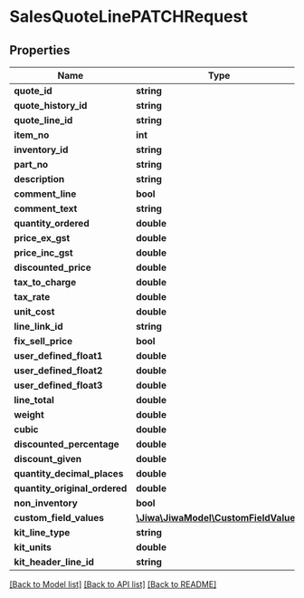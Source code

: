 # SalesQuoteLinePATCHRequest

## Properties
Name | Type | Description | Notes
------------ | ------------- | ------------- | -------------
**quote_id** | **string** |  | [optional] 
**quote_history_id** | **string** |  | [optional] 
**quote_line_id** | **string** |  | [optional] 
**item_no** | **int** |  | [optional] 
**inventory_id** | **string** |  | [optional] 
**part_no** | **string** |  | [optional] 
**description** | **string** |  | [optional] 
**comment_line** | **bool** |  | [optional] 
**comment_text** | **string** |  | [optional] 
**quantity_ordered** | **double** |  | [optional] 
**price_ex_gst** | **double** |  | [optional] 
**price_inc_gst** | **double** |  | [optional] 
**discounted_price** | **double** |  | [optional] 
**tax_to_charge** | **double** |  | [optional] 
**tax_rate** | **double** |  | [optional] 
**unit_cost** | **double** |  | [optional] 
**line_link_id** | **string** |  | [optional] 
**fix_sell_price** | **bool** |  | [optional] 
**user_defined_float1** | **double** |  | [optional] 
**user_defined_float2** | **double** |  | [optional] 
**user_defined_float3** | **double** |  | [optional] 
**line_total** | **double** |  | [optional] 
**weight** | **double** |  | [optional] 
**cubic** | **double** |  | [optional] 
**discounted_percentage** | **double** |  | [optional] 
**discount_given** | **double** |  | [optional] 
**quantity_decimal_places** | **double** |  | [optional] 
**quantity_original_ordered** | **double** |  | [optional] 
**non_inventory** | **bool** |  | [optional] 
**custom_field_values** | [**\Jiwa\JiwaModel\CustomFieldValue[]**](CustomFieldValue.md) |  | [optional] 
**kit_line_type** | **string** |  | [optional] 
**kit_units** | **double** |  | [optional] 
**kit_header_line_id** | **string** |  | [optional] 

[[Back to Model list]](../README.md#documentation-for-models) [[Back to API list]](../README.md#documentation-for-api-endpoints) [[Back to README]](../README.md)


